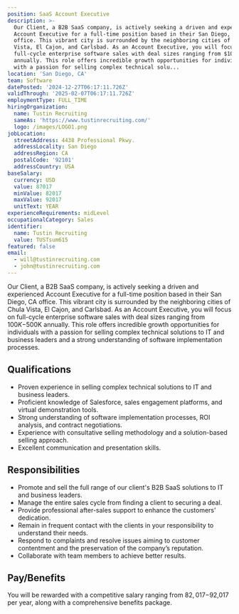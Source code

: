 ```yaml
---
position: SaaS Account Executive
description: >-
  Our Client, a B2B SaaS company, is actively seeking a driven and experienced
  Account Executive for a full-time position based in their San Diego, CA
  office. This vibrant city is surrounded by the neighboring cities of Chula
  Vista, El Cajon, and Carlsbad. As an Account Executive, you will focus on
  full-cycle enterprise software sales with deal sizes ranging from $100K-$500K
  annually. This role offers incredible growth opportunities for individuals
  with a passion for selling complex technical solu...
location: 'San Diego, CA'
team: Software
datePosted: '2024-12-27T06:17:11.726Z'
validThrough: '2025-02-07T06:17:11.726Z'
employmentType: FULL_TIME
hiringOrganization:
  name: Tustin Recruiting
  sameAs: 'https://www.tustinrecruiting.com/'
  logo: /images/LOGO1.png
jobLocation:
  streetAddress: 4438 Professional Pkwy.
  addressLocality: San Diego
  addressRegion: CA
  postalCode: '92101'
  addressCountry: USA
baseSalary:
  currency: USD
  value: 87017
  minValue: 82017
  maxValue: 92017
  unitText: YEAR
experienceRequirements: midLevel
occupationalCategory: Sales
identifier:
  name: Tustin Recruiting
  value: TUSTsum615
featured: false
email:
  - will@tustinrecruiting.com
  - john@tustinrecruiting.com
---
```




Our Client, a B2B SaaS company, is actively seeking a driven and experienced Account Executive for a full-time position based in their San Diego, CA office. This vibrant city is surrounded by the neighboring cities of Chula Vista, El Cajon, and Carlsbad. As an Account Executive, you will focus on full-cycle enterprise software sales with deal sizes ranging from $100K-$500K annually. This role offers incredible growth opportunities for individuals with a passion for selling complex technical solutions to IT and business leaders and a strong understanding of software implementation processes.

## Qualifications
- Proven experience in selling complex technical solutions to IT and business leaders.
- Proficient knowledge of Salesforce, sales engagement platforms, and virtual demonstration tools.
- Strong understanding of software implementation processes, ROI analysis, and contract negotiations.
- Experience with consultative selling methodology and a solution-based selling approach.
- Excellent communication and presentation skills.

## Responsibilities
- Promote and sell the full range of our client's B2B SaaS solutions to IT and business leaders.
- Manage the entire sales cycle from finding a client to securing a deal.
- Provide professional after-sales support to enhance the customers’ dedication.
- Remain in frequent contact with the clients in your responsibility to understand their needs.
- Respond to complaints and resolve issues aiming to customer contentment and the preservation of the company’s reputation.
- Collaborate with team members to achieve better results.

## Pay/Benefits
You will be rewarded with a competitive salary ranging from $82,017-$92,017 per year, along with a comprehensive benefits package.
